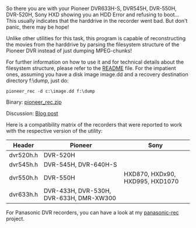 So there you are with your Pioneer DVR633H-S, DVR545H, DVR-550H, DVR-520H, Sony HXD showing you an HDD Error and 
refusing to boot...
This usually indicates that the harddrive in the recorder went bad.
But don't panic, there may be hope!

Unlike other utilities for this task, this program is capable of reconstructing the movies from the harddrive by parsing the filesystem structure of the Pioneer DVR instead of just dumping MPEG-chunks!

For further information on how to use it and for technical details about the filesystem structure, please refer to the [README](https://github.com/leecher1337/pioneer-rec/blob/master/README.txt) file. 
For the impatient ones, assuming you have a disk image image.dd and a recovery destination directory f:\dump, just do:

`pioneer_rec -d c:\image.dd f:\dump`

Binary: [pioneer_rec.zip](http://dose.0wnz.at/scripts/cpp/pioneer_rec.zip)

Discussion: [Blog post](http://hardwarefetish.com/584-pioneer-dvr-recorder-harddisk-recovery)

Here is a compatibility matrix of the recorders that were reported to work with the respective version of the utility:

Header     | Pioneer                                 | Sony
---------- | --------------------------------------- | -----------------
dvr520h.h  | DVR-520H                                | 
dvr545h.h  | DVR-545H, DVR-640H-S                    |
dvr550h.h  | DVR-550H                                | HXD870, HXDx90, HXD995, HXD1070
dvr633h.h  | DVR-433H, DVR-530H, DVR-633H, DMR-XW300 |


For Panasonic DVR recorders, you can have a look at my [panasonic-rec](https://github.com/leecher1337/panasonic-rec) project.
